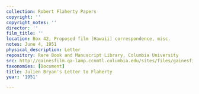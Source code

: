 ```yaml
---
collection: Robert Flaherty Papers
copyright: ''
copyright_notes: ''
director: ''
film_title: ''
location: Box 42, Proposed film [Hawaii] correspondence, misc.
notes: June 4, 1951
physical_description: Letter
repository: Rare Book and Manuscript Library, Columbia University
src: http://gainesfilm.qa-lamp.ccnmtl.columbia.edu/sites/files/gainesfilm/images/1000102016.jpg
taxonomies: [Document]
title: Julien Bryan's Letter to Flaherty
year: '1951'

---
```

